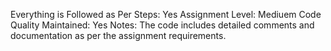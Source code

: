 Everything is Followed as Per Steps: Yes
Assignment Level: Mediuem
Code Quality Maintained: Yes
Notes: The code includes detailed comments and documentation as per the assignment requirements.
